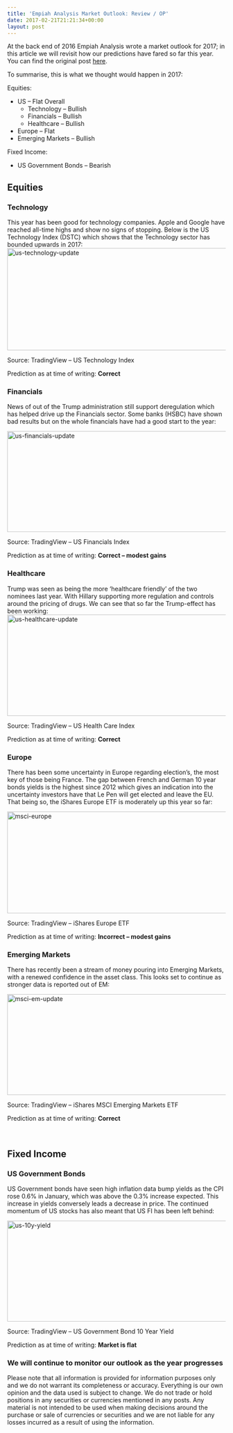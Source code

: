 ```yaml
---
title: 'Empiah Analysis Market Outlook: Review / OP'
date: 2017-02-21T21:21:34+00:00
layout: post
---
```

At the back end of 2016 Empiah Analysis wrote a market outlook for 2017; in this article we will revisit how our predictions have fared so far this year. You can find the original post [here](https://empiah-analysis.com/2016/12/29/empiah-analysis-2017-market-outlook/).

To summarise, this is what we thought would happen in 2017:

Equities:

  * US &#8211; Flat Overall 
      * Technology &#8211; Bullish
      * Financials &#8211; Bullish
      * Healthcare &#8211; Bullish
  * Europe &#8211; Flat
  * Emerging Markets &#8211; Bullish

Fixed Income:

  * US Government Bonds &#8211; Bearish

## Equities

### Technology

This year has been good for technology companies. Apple and Google have reached all-time highs and show no signs of stopping. Below is the US Technology Index (DSTC) which shows that the Technology sector has bounded upwards in 2017:<img loading="lazy" class="alignnone size-full wp-image-907" src="https://empiahanalysis.files.wordpress.com/2017/02/us-technology-update.png?resize=640%2C235" alt="us-technology-update" width="640" height="235" data-recalc-dims="1" />

Source: TradingView &#8211; US Technology Index

Prediction as at time of writing: **Correct** 

### Financials

News of out of the Trump administration still support deregulation which has helped drive up the Financials sector. Some banks (HSBC) have shown bad results but on the whole financials have had a good start to the year:

<img loading="lazy" class="alignnone size-full wp-image-905" src="https://empiahanalysis.files.wordpress.com/2017/02/us-financials-update.png?resize=640%2C232" alt="us-financials-update" width="640" height="232" data-recalc-dims="1" /> 

Source: TradingView &#8211; US Financials Index

Prediction as at time of writing: **Correct &#8211; modest gains**

### Healthcare

Trump was seen as being the more &#8216;healthcare friendly&#8217; of the two nominees last year. With Hillary supporting more regulation and controls around the pricing of drugs. We can see that so far the Trump-effect has been working:  
<img loading="lazy" class="alignnone size-full wp-image-906" src="https://empiahanalysis.files.wordpress.com/2017/02/us-healthcare-update.png?resize=640%2C233" alt="us-healthcare-update" width="640" height="233" data-recalc-dims="1" /> 

Source: TradingView &#8211; US Health Care Index

Prediction as at time of writing: **Correct**

### Europe

There has been some uncertainty in Europe regarding election&#8217;s, the most key of those being France. The gap between French and German 10 year bonds yields is the highest since 2012 which gives an indication into the uncertainty investors have that Le Pen will get elected and leave the EU. That being so, the iShares Europe ETF is moderately up this year so far:

<img loading="lazy" class="alignnone size-full wp-image-937" src="https://empiahanalysis.files.wordpress.com/2017/02/msci-europe.png?resize=640%2C234" alt="msci-europe" width="640" height="234" data-recalc-dims="1" /> 

Source: TradingView &#8211; iShares Europe ETF

Prediction as at time of writing: **Incorrect &#8211; modest gains**

### Emerging Markets

There has recently been a stream of money pouring into Emerging Markets, with a renewed confidence in the asset class. This looks set to continue as stronger data is reported out of EM:

<img loading="lazy" class="alignnone size-full wp-image-924" src="https://empiahanalysis.files.wordpress.com/2017/02/msci-em-update.png?resize=640%2C232" alt="msci-em-update" width="640" height="232" data-recalc-dims="1" /> 

Source: TradingView &#8211; iShares MSCI Emerging Markets ETF

Prediction as at time of writing: **Correct**

&nbsp;

## Fixed Income

### US Government Bonds

US Government bonds have seen high inflation data bump yields as the CPI rose 0.6% in January, which was above the 0.3% increase expected. This increase in yields conversely leads a decrease in price. The continued momentum of US stocks has also meant that US FI has been left behind:

<img loading="lazy" class="alignnone size-full wp-image-950" src="https://empiahanalysis.files.wordpress.com/2017/02/us-10y-yield1.png?resize=640%2C232" alt="us-10y-yield" width="640" height="232" data-recalc-dims="1" /> 

Source: TradingView &#8211; US Government Bond 10 Year Yield

Prediction as at time of writing: **Market is flat**

### We will continue to monitor our outlook as the year progresses

Please note that all information is provided for information purposes only and we do not warrant its completeness or accuracy. Everything is our own opinion and the data used is subject to change. We do not trade or hold positions in any securities or currencies mentioned in any posts. Any material is not intended to be used when making decisions around the purchase or sale of currencies or securities and we are not liable for any losses incurred as a result of using the information.